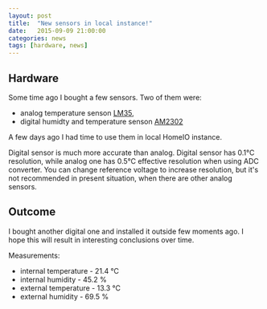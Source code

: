 ```yaml
---
layout: post
title:  "New sensors in local instance!"
date:   2015-09-09 21:00:00
categories: news
tags: [hardware, news]
---
```


[analog-temp]:                  http://www.ti.com/lit/ds/symlink/lm35.pdf
[digital-tmp-hum]:              http://akizukidenshi.com/download/ds/aosong/AM2302.pdf

Hardware
--------

Some time ago I bought a few sensors. Two of them were: 

* analog temperature senson [LM35][analog-temp],
* digital humidty and temperature senson [AM2302][digital-tmp-hum]

A few days ago I had time to use them in local HomeIO instance. 

Digital sensor is much more accurate than analog. Digital sensor has 0.1&deg;C resolution, while analog one has 0.5&deg;C 
effective resolution when using ADC converter. You can change reference voltage to increase resolution, but it's not recommended
in present situation, when there are other analog sensors.

Outcome
-------

I bought another digital one and installed it outside few moments ago. I hope this will result in interesting conclusions over time.

Measurements:

* internal temperature - 21.4 &deg;C
* internal humidity - 45.2 %
* external temperature - 13.3 &deg;C
* external humidity - 69.5 %

